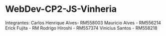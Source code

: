 # WebDev-CP2-JS-Vinheria

Integrantes:
Carlos Henrique Alves- RM558003
Mauricio Alves - RM556214
Erick Fujita - RM
Rodrigo Hiroshi - RM557374
Vinicius Santos - RM558218
